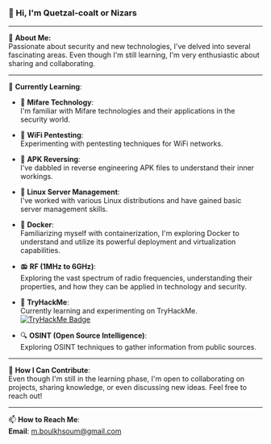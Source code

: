 ### 👋 Hi, I'm Quetzal-coalt or Nizars

---

🔭 **About Me:**  
Passionate about security and new technologies, I've delved into several fascinating areas. Even though I'm still learning, I'm very enthusiastic about sharing and collaborating.

---

🌱 **Currently Learning**:

- 🔐 **Mifare Technology**:  
  I'm familiar with Mifare technologies and their applications in the security world.

- 📡 **WiFi Pentesting**:  
  Experimenting with pentesting techniques for WiFi networks.

- 📱 **APK Reversing**:  
  I've dabbled in reverse engineering APK files to understand their inner workings.

- 🐧 **Linux Server Management**:  
  I've worked with various Linux distributions and have gained basic server management skills.

- 🐳 **Docker**:  
  Familiarizing myself with containerization, I'm exploring Docker to understand and utilize its powerful deployment and virtualization capabilities.

- 📻 **RF (1MHz to 6GHz)**:  
  Exploring the vast spectrum of radio frequencies, understanding their properties, and how they can be applied in technology and security.

- 🎯 **TryHackMe**:  
  Currently learning and experimenting on TryHackMe.  
  [![TryHackMe Badge](https://tryhackme-badges.s3.amazonaws.com/Nizars.png)](https://tryhackme.com/p/Nizars)


- 🔍 **OSINT (Open Source Intelligence)**:  
  Exploring OSINT techniques to gather information from public sources.

---

🤔 **How I Can Contribute**:  
Even though I'm still in the learning phase, I'm open to collaborating on projects, sharing knowledge, or even discussing new ideas. Feel free to reach out!

---

📫 **How to Reach Me**:  
**Email**: [m.boulkhsoum@gmail.com](mailto:m.boulkhsoum@gmail.com)

